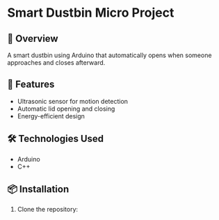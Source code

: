 # Smart Dustbin Micro Project

## 📌 Overview
A smart dustbin using Arduino that automatically opens when someone approaches and closes afterward.

## 🚀 Features
- Ultrasonic sensor for motion detection
- Automatic lid opening and closing
- Energy-efficient design

## 🛠️ Technologies Used
- Arduino
- C++

## 📦 Installation
1. Clone the repository:  
